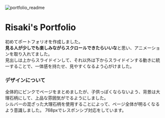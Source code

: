 ![portfolio_readme](https://user-images.githubusercontent.com/100771347/161263503-74991a03-bce3-46e0-978f-68d217254e9f.jpg)
# Risaki's Portfolio
初めてポートフォリオを作成しました。  
**見る人が少しでも楽しみながらスクロールできたらいいな**と思い、アニメーションを取り入れてました。    
見出しは上からスライドインして、それ以外は下からスライドインする動きに統一することで、一体感を持たせ、見やすくなるよう心がけました。
### デザインについて  
全体的にピンクでページをまとめましたが、子供っぽくならないよう、背景は大理石柄にして、上品な雰囲気がでるようにしました。  
シルバーの混ざった大理石柄を使用することによって、ページ全体が明るくなるよう意識しました。
768pxでレスポンシブ対応をしています。
